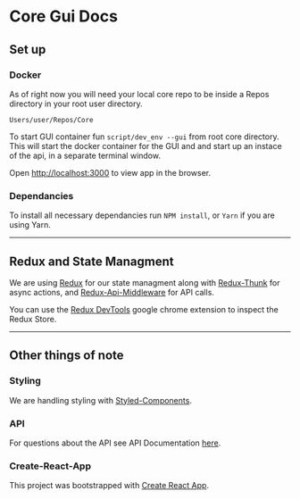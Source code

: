# Core Gui Docs

## Set up

### Docker
As of right now you will need your local core repo to be inside a Repos directory in your root user directory. 

`Users/user/Repos/Core`

To start GUI container fun `script/dev_env --gui` from root core directory. This will start the docker container for the GUI and and start up an instace of the api, in a separate terminal window. 

Open [http://localhost:3000](http://localhost3000) to view app in the browser.

### Dependancies
To install all necessary dependancies run `NPM install`, or `Yarn` if you are using Yarn.

___
## Redux and State Managment

We are using [Redux](https://github.com/reduxjs/redux) for our state managment along with [Redux-Thunk](https://github.com/reduxjs/redux-thunk) for async actions, and [Redux-Api-Middleware](https://github.com/agraboso/redux-api-middleware) for API calls.

You can use the [Redux DevTools](https://chrome.google.com/webstore/detail/redux-devtools/lmhkpmbekcpmknklioeibfkpmmfibljd?hl=en) google chrome extension to inspect the Redux Store.
___

## Other things of note

### Styling
We are handling styling with [Styled-Components](https://www.styled-components.com/).

### API
For questions about the API see API Documentation [here](https://github.com/IntegriChain1/core/blob/master/docs/flask_api.md).

### Create-React-App
This project was bootstrapped with [Create React App](https://github.com/facebook/create-react-app).

